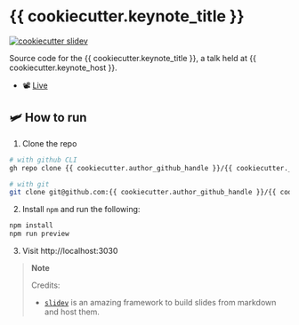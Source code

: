 # {{ cookiecutter.keynote_title }}

[![cookiecutter slidev](https://img.shields.io/badge/cookiecutter-slidev-D4AA00?logo=cookiecutter&logoColor=fff)](https://github.com/baggiponte/cookiecutter-slidev)

Source code for the {{ cookiecutter.keynote_title }}, a talk held at {{ cookiecutter.keynote_host }}.

- 📽️ [Live]()

## 🛩️ How to run

1. Clone the repo

```bash
# with github CLI
gh repo clone {{ cookiecutter.author_github_handle }}/{{ cookiecutter.__keynote_reponame }}

# with git
git clone git@github.com:{{ cookiecutter.author_github_handle }}/{{ cookiecutter.__keynote_reponame }}
```

2. Install `npm` and run the following:

```bash
npm install
npm run preview
```

3. Visit http://localhost:3030

> **Note**
>
> Credits:
>
> - [`slidev`](https://github.com/slidevjs/slidev) is an amazing framework to build slides from markdown and host them.

